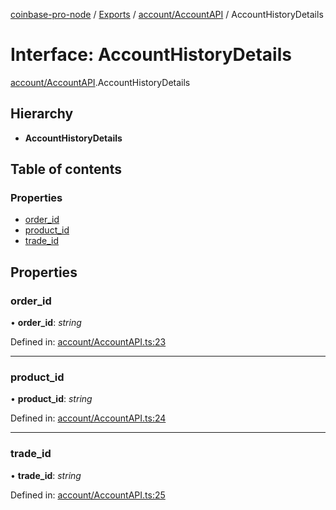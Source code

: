 [coinbase-pro-node](../../README.md) / [Exports](../../modules.md) / [account/AccountAPI](../../modules/account_accountapi.md) / AccountHistoryDetails

# Interface: AccountHistoryDetails

[account/AccountAPI](../../modules/account_accountapi.md).AccountHistoryDetails

## Hierarchy

- **AccountHistoryDetails**

## Table of contents

### Properties

- [order_id](accountapi.accounthistorydetails.md#order_id)
- [product_id](accountapi.accounthistorydetails.md#product_id)
- [trade_id](accountapi.accounthistorydetails.md#trade_id)

## Properties

### order_id

• **order_id**: _string_

Defined in: [account/AccountAPI.ts:23](https://github.com/bennycode/coinbase-pro-node/blob/aa07e6d/src/account/AccountAPI.ts#L23)

---

### product_id

• **product_id**: _string_

Defined in: [account/AccountAPI.ts:24](https://github.com/bennycode/coinbase-pro-node/blob/aa07e6d/src/account/AccountAPI.ts#L24)

---

### trade_id

• **trade_id**: _string_

Defined in: [account/AccountAPI.ts:25](https://github.com/bennycode/coinbase-pro-node/blob/aa07e6d/src/account/AccountAPI.ts#L25)
